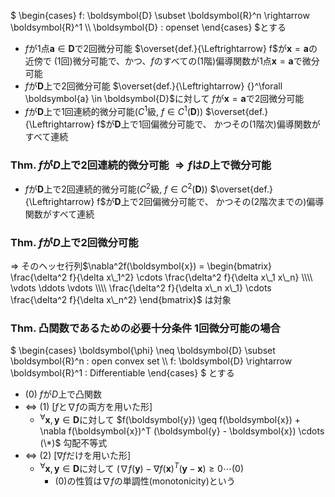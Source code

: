 $
  \begin{cases}
    f: \boldsymbol{D} \subset \boldsymbol{R}^n \rightarrow \boldsymbol{R}^1 \\\\
    \boldsymbol{D} : openset
  \end{cases}
$とする

- $f$が1点$\boldsymbol{a} \in \boldsymbol{D}$で2回微分可能
  $\overset{def.}{\Leftrightarrow} f$が$\boldsymbol{x} = \boldsymbol{a}$の近傍で
  (1回)微分可能で、かつ、$f$のすべての(1階)偏導関数が1点$\boldsymbol{x} = \boldsymbol{a}$で微分可能
- $f$が$\boldsymbol{D}$上で2回微分可能
  $\overset{def.}{\Leftrightarrow} {}^\forall \boldsymbol{a} \in \boldsymbol{D}$に対して
  $f$が$\boldsymbol{x} = \boldsymbol{a}$で2回微分可能
- $f$が$\boldsymbol{D}$上で1回連続的微分可能($C^1$級, $f \in C^1(\boldsymbol{D})$)
  $\overset{def.}{\Leftrightarrow} f$が$\boldsymbol{D}$上で1回偏微分可能で、
  かつその(1階次)偏導関数がすべて連続

### Thm. $f$が$D$上で2回連続的微分可能 $\Rightarrow f$は$D$上で微分可能

- $f$が$\boldsymbol{D}$上で2回連続的微分可能($C^2$級, $f \in C^2(\boldsymbol{D})$)
  $\overset{def.}{\Leftrightarrow} f$が$\boldsymbol{D}$上で2回偏微分可能で、
  かつその(2階次までの)偏導関数がすべて連続

### Thm. $f$が$D$上で2回微分可能
$\Rightarrow$ そのヘッセ行列$\nabla^2f(\boldsymbol{x}) = 
\begin{bmatrix}
  \frac{\delta^2 f}{\delta x\_1^2} \cdots \frac{\delta^2 f}{\delta x\_1 x\_n} \\\\
  \vdots \ddots \vdots \\\\
  \frac{\delta^2 f}{\delta x\_n x\_1} \cdots \frac{\delta^2 f}{\delta x\_n^2}
\end{bmatrix}$
は対象

### Thm. 凸関数であるための必要十分条件 1回微分可能の場合
$
\begin{cases}
  \boldsymbol{\phi} \neq \boldsymbol{D} \subset \boldsymbol{R}^n : open convex set \\\\
  f: \boldsymbol{D} \rightarrow \boldsymbol{R}^1 : Differentiable
\end{cases}
$ とする

- (0) $f$が$D$上で凸関数
- $\Leftrightarrow$ (1) [$f$と$\nabla f$の両方を用いた形]
  - ${}^\forall \boldsymbol{x}, \boldsymbol{y} \in \boldsymbol{D}$に対して
    $f(\boldsymbol{y}) \geq f(\boldsymbol{x}) + \nabla f(\boldsymbol{x})^T (\boldsymbol{y} - \boldsymbol{x})
    \cdots (\*)$ 勾配不等式
- $\Leftrightarrow$ (2) [$\nabla f$だけを用いた形]
  - ${}^\forall \boldsymbol{x}, \boldsymbol{y} \in \boldsymbol{D}$に対して
    $(\nabla f(\boldsymbol{y}) - \nabla f(\boldsymbol{x})^T (\boldsymbol{y} - \boldsymbol{x}) \geq 0
    \cdots (0)$
    - (0)の性質は$\nabla f$の単調性(monotonicity)という
